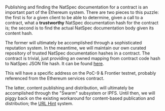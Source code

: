 Publishing and finding the NatSpec documentation for a contract is an important part of the Ethereum system. There are two pieces to this puzzle: the first is for a given client to be able to determine, given a call to a contract, what a **trustworthy** NatSpec documentation hash for the contract is; the second is to find the actual NatSpec documentation body given its content hash.

The former will ultimately be accomplished through a sophisticated reputation system. In the meantime, we will maintain our own curated repository of trusted NatSpec documentation hashes in a contract. The contract is trivial, just providing an owned mapping from contract code hash to NatSpec JSON file hash. It can be found [here](https://github.com/ethereum/dapp-bin/blob/master/NatSpecReg/contract.sol).

This will have a specific address on the PoC-9 & Frontier testnet, probably referenced from the Ethereum services contract.

The latter, content publishing and distribution, will ultimately be accomplished through the "Swarm" subsystem or IPFS. Until then, we will piggy back on the existing workaround for content-based publication and distribution; the [URL Hint](https://github.com/ethereum/wiki/wiki/URL-Hinting) system.

